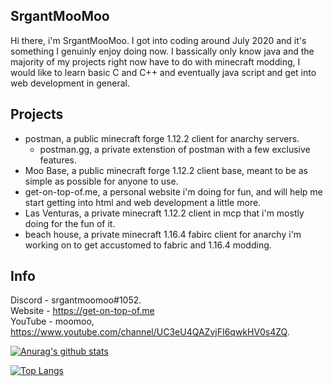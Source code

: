 ## SrgantMooMoo
Hi there, i'm  SrgantMooMoo. I got into coding around July 2020 and it's something I genuinly enjoy doing now.  I bassically only know java and the majority of my projects right now have to do with minecraft modding, I would like to learn basic C and C++ and eventually java script and get into web development in general.

## Projects 
- postman, a public minecraft forge 1.12.2 client for anarchy servers.
  - postman.gg, a private extenstion of postman with a few exclusive features.
- Moo Base, a public minecraft forge 1.12.2 client base, meant to be as simple as possible for anyone to use.
- get-on-top-of.me, a personal website i'm doing for fun, and will help me start getting into html and web development a little more.
- Las Venturas, a private minecraft 1.12.2 client in mcp that i'm mostly doing for the fun of it.
- beach house, a private minecraft 1.16.4 fabirc client for anarchy i'm working on to get accustomed to fabric and 1.16.4 modding.

## Info 
Discord - srgantmoomoo#1052. <br />
Website - https://get-on-top-of.me <br />
YouTube - moomoo, https://www.youtube.com/channel/UC3eU4QAZvjFI6qwkHV0s4ZQ.

[![Anurag's github stats](https://github-readme-stats.vercel.app/api?username=moomooooo&show_icons=true&theme=radical&hide=issues)](https://github.com/anuraghazra/github-readme-stats)

[![Top Langs](https://github-readme-stats.vercel.app/api/top-langs/?username=moomooooo&layout=compact&show_icons=true&theme=radical)](https://github.com/anuraghazra/github-readme-stats)
